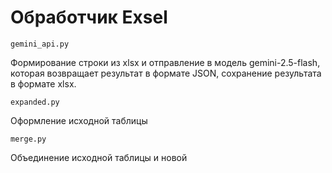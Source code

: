 # Обработчик Exsel



    gemini_api.py
Формирование строки из xlsx и отправление в модель gemini-2.5-flash, которая возвращает результат в формате JSON, сохранение результата в формате xlsx.

    expanded.py
Оформление исходной таблицы 

    merge.py
   Объединение исходной таблицы и новой
    
